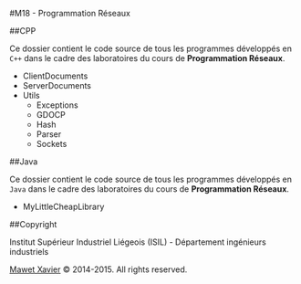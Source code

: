 #M18 - Programmation Réseaux

##CPP

Ce dossier contient le code source de tous les programmes développés en `C++` dans le cadre des laboratoires du cours de **Programmation Réseaux**.

* ClientDocuments
* ServerDocuments
* Utils
    * Exceptions
    * GDOCP
    * Hash
    * Parser
    * Sockets

##Java

Ce dossier contient le code source de tous les programmes développés en `Java` dans le cadre des laboratoires du cours de **Programmation Réseaux**.

* MyLittleCheapLibrary

##Copyright

Institut Supérieur Industriel Liégeois (ISIL) - Département ingénieurs industriels

[Mawet Xavier](http://www.nakim.be) © 2014-2015. All rights reserved.
